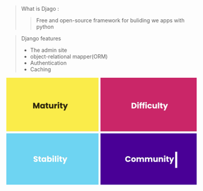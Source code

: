 >What is Djago :
  >>Free and open-source framework for buliding we apps with python

> Django features
> - The admin site
> - object-relational mapper(ORM)
> - Authentication
> - Caching


![4 cores](imgs/djago-core.png)